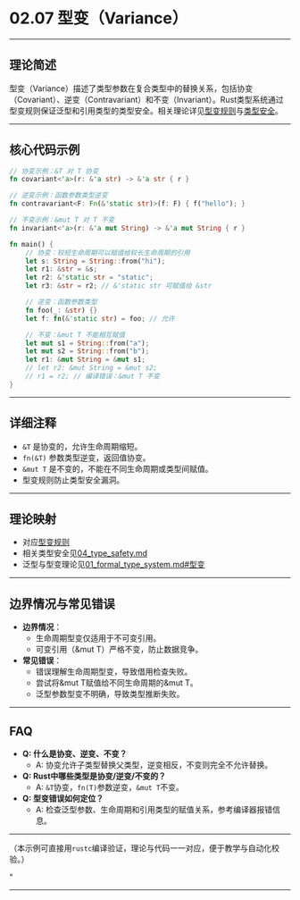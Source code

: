 ﻿# 02.07 型变（Variance）

---

## 理论简述

型变（Variance）描述了类型参数在复合类型中的替换关系，包括协变（Covariant）、逆变（Contravariant）和不变（Invariant）。Rust类型系统通过型变规则保证泛型和引用类型的类型安全。相关理论详见[型变规则](../../02_type_system/06_variance.md)与[类型安全](../../02_type_system/04_type_safety.md)。

---

## 核心代码示例

```rust
// 协变示例：&T 对 T 协变
fn covariant<'a>(r: &'a str) -> &'a str { r }

// 逆变示例：函数参数类型逆变
fn contravariant<F: Fn(&'static str)>(f: F) { f("hello"); }

// 不变示例：&mut T 对 T 不变
fn invariant<'a>(r: &'a mut String) -> &'a mut String { r }

fn main() {
    // 协变：较短生命周期可以赋值给较长生命周期的引用
    let s: String = String::from("hi");
    let r1: &str = &s;
    let r2: &'static str = "static";
    let r3: &str = r2; // &'static str 可赋值给 &str

    // 逆变：函数参数类型
    fn foo(_: &str) {}
    let f: fn(&'static str) = foo; // 允许

    // 不变：&mut T 不能相互赋值
    let mut s1 = String::from("a");
    let mut s2 = String::from("b");
    let r1: &mut String = &mut s1;
    // let r2: &mut String = &mut s2;
    // r1 = r2; // 编译错误：&mut T 不变
}
```

---

## 详细注释

- `&T` 是协变的，允许生命周期缩短。
- `fn(&T)` 参数类型逆变，返回值协变。
- `&mut T` 是不变的，不能在不同生命周期或类型间赋值。
- 型变规则防止类型安全漏洞。

---

## 理论映射

- 对应[型变规则](../../02_type_system/06_variance.md)
- 相关类型安全见[04_type_safety.md](../../02_type_system/04_type_safety.md)
- 泛型与型变理论见[01_formal_type_system.md#型变](../../02_type_system/01_formal_type_system.md#型变)

---

## 边界情况与常见错误

- **边界情况**：
  - 生命周期型变仅适用于不可变引用。
  - 可变引用（&mut T）严格不变，防止数据竞争。
- **常见错误**：
  - 错误理解生命周期型变，导致借用检查失败。
  - 尝试将&mut T赋值给不同生命周期的&mut T。
  - 泛型参数型变不明确，导致类型推断失败。

---

## FAQ

- **Q: 什么是协变、逆变、不变？**
  - A: 协变允许子类型替换父类型，逆变相反，不变则完全不允许替换。
- **Q: Rust中哪些类型是协变/逆变/不变的？**
  - A: `&T`协变，`fn(T)`参数逆变，`&mut T`不变。
- **Q: 型变错误如何定位？**
  - A: 检查泛型参数、生命周期和引用类型的赋值关系，参考编译器报错信息。

---

（本示例可直接用`rustc`编译验证，理论与代码一一对应，便于教学与自动化校验。）

"

---
